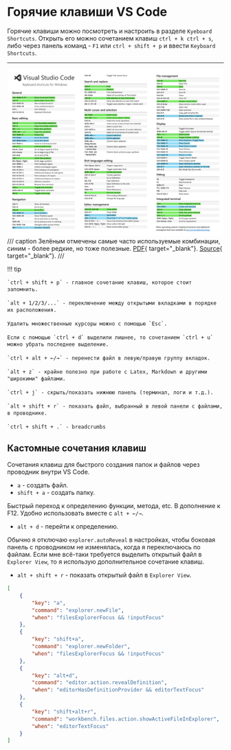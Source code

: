 # Горячие клавиши VS Code

Горячие клавиши можно посмотреть и настроить в разделе `Kyeboard Shortcuts`. Открыть его можно сочетанием клавиш `ctrl + k ctrl + s`, либо через панель команд - `F1` или `ctrl + shift + p` и ввести `Keyboard Shortcuts`.

****

![Сочетания клавиш VS Code](attachments/vscode-keyboard-shortcuts.png)
/// caption
Зелёным отмечены самые часто используемые комбинации, синим - более редкие, но тоже полезные. [PDF](attachments/vscode-keyboard-shortcuts.pdf){ target="_blank"}. [Source](https://code.visualstudio.com/shortcuts/keyboard-shortcuts-windows.pdf){ target="_blank"}.
///

!!! tip

    `ctrl + shift + p` - главное сочетание клавиш, которое стоит запомнить.

    `alt + 1/2/3/...` - переключение между открытыми вкладками в порядке их расположения.

    Удалить множественные курсоры можно с помощью `Esc`.

    Если с помощью `ctrl + d` выделили лишнее, то сочетанием `ctrl + u` можно убрать последнее выделение.

    `ctrl + alt + ←/→` - перенести файл в левую/правую группу вкладок.

    `alt + z` - крайне полезно при работе с Latex, Markdown и другими "широкими" файлами.

    `ctrl + j` - скрыть/показать нижнюю панель (терминал, логи и т.д.).

    `alt + shift + r` - показать файл, выбранный в левой панели с файлами, в проводнике.

    `ctrl + shift + .` - breadcrumbs

## Кастомные сочетания клавиш

Сочетания клавиш для быстрого создания папок и файлов через проводник внутри VS Code.

- `a` - создать файл.
- `shift + a` - создать папку.

Быстрый переход к определению функции, метода, etc. В дополнение к F12. Удобно использовать вместе с `alt + ←/→`.

- `alt + d` - перейти к определению.

Обычно я отключаю `explorer.autoReveal` в настройках, чтобы боковая панель с проводником не изменялась, когда я переключаюсь по файлам. Если мне всё-таки требуется выделить открытый файл в `Explorer View`, то я использую дополнительное сочетание клавиш.

- `alt + shift + r` - показать открытый файл в `Explorer View`.

```json
[
    {
        "key": "a",
        "command": "explorer.newFile",
        "when": "filesExplorerFocus && !inputFocus"
    },
    {
        "key": "shift+a",
        "command": "explorer.newFolder",
        "when": "filesExplorerFocus && !inputFocus"
    },
    {
        "key": "alt+d",
        "command": "editor.action.revealDefinition",
        "when": "editorHasDefinitionProvider && editorTextFocus"
    },
    {
        "key": "shift+alt+r",
        "command": "workbench.files.action.showActiveFileInExplorer",
        "when": "editorTextFocus"
    }
]
```